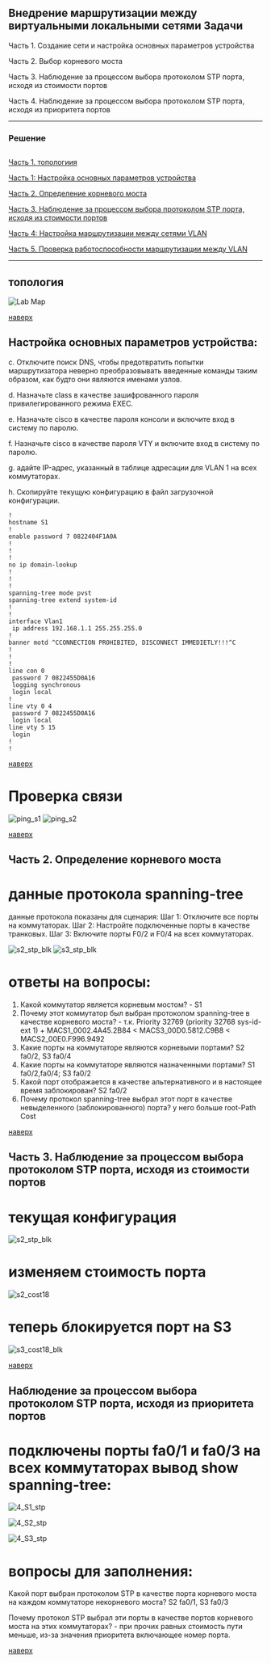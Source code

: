 ﻿Внедрение маршрутизации между виртуальными локальными сетями
Задачи
-----
Часть 1. Создание сети и настройка основных параметров устройства

Часть 2. Выбор корневого моста

Часть 3. Наблюдение за процессом выбора протоколом STP порта, исходя из стоимости портов

Часть 4. Наблюдение за процессом выбора протоколом STP порта, исходя из приоритета портов




----

### Решение 
<a name="0"><h2> </h2></a>
[Часть 1. топологиия](#1)

[Часть 1: Настройка основных параметров устройства](#2)

[Часть 2. Определение корневого моста](#3)

[Часть 3. Наблюдение за процессом выбора протоколом STP порта, исходя из стоимости портов](#4)

[Часть 4: Настройка маршрутизации между сетями VLAN](#5)

[Часть 5. Проверка работоспособности маршрутизации между VLAN](#6)


 

----
<a name="1"><h2>топология</h2></a>
![Lab Map](https://github.com/ssvstdt/netwbas/blob/main/lab7/topology.JPG)

  
 [наверх](#0)

<a name="2"><h2>Настройка основных параметров устройства:</h2></a>
c.	Отключите поиск DNS, чтобы предотвратить попытки маршрутизатора неверно преобразовывать введенные команды таким образом, как будто они являются именами узлов.

d.	Назначьте class в качестве зашифрованного пароля привилегированного режима EXEC.

e.	Назначьте cisco в качестве пароля консоли и включите вход в систему по паролю.

f.	Назначьте cisco в качестве пароля VTY и включите вход в систему по паролю.

g.	адайте IP-адрес, указанный в таблице адресации для VLAN 1 на всех коммутаторах.

h.	Скопируйте текущую конфигурацию в файл загрузочной конфигурации.
``` 
!
hostname S1
!
enable password 7 0822404F1A0A
!
!
!
no ip domain-lookup
!
!
!
spanning-tree mode pvst
spanning-tree extend system-id
!
!
interface Vlan1
 ip address 192.168.1.1 255.255.255.0
!
banner motd ^CCONNECTION PROHIBITED, DISCONNECT IMMEDIETLY!!!^C
!
!
!
line con 0
 password 7 0822455D0A16
 logging synchronous
 login local
!
line vty 0 4
 password 7 0822455D0A16
 login local
line vty 5 15
 login
!
!
``` 
 [наверх](#0)
# Проверка связи
![ping_s1](https://github.com/ssvstdt/netwbas/blob/main/lab7/ping_s1-s2_s3.JPG)
![ping_s2](https://github.com/ssvstdt/netwbas/blob/main/lab7/ping_s2-s3.JPG)


 [наверх](#0) 
<a name="3"><h2>Часть 2. Определение корневого моста</h2></a>
# данные протокола spanning-tree

данные протокола показаны для сценария:
Шаг 1:	Отключите все порты на коммутаторах.
Шаг 2:	Настройте подключенные порты в качестве транковых.
Шаг 3:	Включите порты F0/2 и F0/4 на всех коммутаторах.


![s2_stp_blk](https://github.com/ssvstdt/netwbas/blob/main/lab7/S2_stp_blk.JPG)
![s3_stp_blk](https://github.com/ssvstdt/netwbas/blob/main/lab7/S3_stp_blk.JPG)

# ответы на вопросы:

1. Какой коммутатор является корневым мостом?  - S1
2. Почему этот коммутатор был выбран протоколом spanning-tree в качестве корневого моста? - т.к. Priority 32769 (priority 32768 sys-id-ext 1) + MACS1_0002.4A45.2B84 < MACS3_00D0.5812.C9B8 < MACS2_00E0.F996.9492
3. Какие порты на коммутаторе являются корневыми портами?  S2 fa0/2, S3 fa0/4
4. Какие порты на коммутаторе являются назначенными портами? S1 fa0/2,fa0/4; S3 fa0/2
5. Какой порт отображается в качестве альтернативного и в настоящее время заблокирован? S2 fa0/2
6. Почему протокол spanning-tree выбрал этот порт в качестве невыделенного (заблокированного) порта? у него больше  root-Path Cost 


 [наверх](#0) 


<a name="4"><h2>Часть 3. Наблюдение за процессом выбора протоколом STP порта, исходя из стоимости портов</h2></a>
# текущая конфигурация

![s2_stp_blk](https://github.com/ssvstdt/netwbas/blob/main/lab7/S2_stp_blk.JPG)
# изменяем стоимость порта

![s2_cost18](https://github.com/ssvstdt/netwbas/blob/main/lab7/s2_cost18.JPG)

# теперь блокируется порт на S3
![s3_cost18_blk](https://github.com/ssvstdt/netwbas/blob/main/lab7/s3_cost18_blk.JPG)

 [наверх](#0) 

<a name="5"><h2>Наблюдение за процессом выбора протоколом STP порта, исходя из приоритета портов</h2></a>

# подключены порты fa0/1  и fa0/3 на всех коммутаторах вывод show spanning-tree:

![4_S1_stp](https://github.com/ssvstdt/netwbas/blob/main/lab7/4_S1_stp.JPG)

![4_S2_stp](https://github.com/ssvstdt/netwbas/blob/main/lab7/4_S2_stp.JPG)

![4_S3_stp](https://github.com/ssvstdt/netwbas/blob/main/lab7/4_S3_stp.JPG)

# вопросы для заполнения:

Какой порт выбран протоколом STP в качестве порта корневого моста на каждом коммутаторе некорневого моста?  S2 fa0/1,   S3 fa0/3

Почему протокол STP выбрал эти порты в качестве портов корневого моста на этих коммутаторах? - при прочих равных стоимость пути меньше, из-за значения приоритета включающее номер порта. 


 [наверх](#0)
